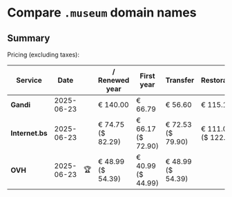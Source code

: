# Compare `.museum` domain names

## Summary

Pricing (excluding taxes):

| Service | Date |  | / Renewed year | First year | Transfer | Restoration |
|--|--|--|--|--|--|--|
| **Gandi** | 2025-06-23 |  | € 140.00 | € 66.79 | € 56.60 | € 115.15 |
| **Internet.bs** | 2025-06-23 |  | € 74.75<br>($ 82.29) | € 66.17<br>($ 72.90) | € 72.53<br>($ 79.90) | € 111.05<br>($ 122.29) |
| **OVH** | 2025-06-23 | 🏆 | € 48.99<br>($ 54.39) | € 40.99<br>($ 44.99) | € 48.99<br>($ 54.39) |  |
